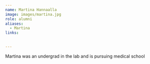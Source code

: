 ```yaml
---
name: Martina Hannaalla
image: images/martina.jpg
role: alumni
aliases:
  - Martina
links:
  
 
---
```

Martina was an undergrad in the lab and is pursuing medical school
